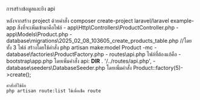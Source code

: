 การสร้างข้อมูลและยิง api  

หลังจากสร้าง project ด้วยคำสั่ง composer create-project laravel/laravel example-app
สิ่งที่จะเพิ่มเข้ามาคือไฟล์
    - app\Http\Controllers\ProductController.php
    - app\Models\Product.php
    - database\migrations\2025_02_08_103605_create_products_table.php
//โดยทั้ง 3 ไฟล์ สร้างโดยใช้คำสั่ง php artisan make:model Product -mc
    - database\factories\ProductFactory.php
    - routes\api.php
ไฟล์ที่ต้องแก้คือ
    - bootstrap\app.php โดยเพิ่มคำสั่ง api: __DIR__ . '/../routes/api.php',
    - database\seeders\DatabaseSeeder.php โดยเพิ่มคำสั่ง  Product::factory(5)->create();


    คำสั่งที่ใช้คือ
    php artisan route:list ใช้เพื่อเช็ค route

        